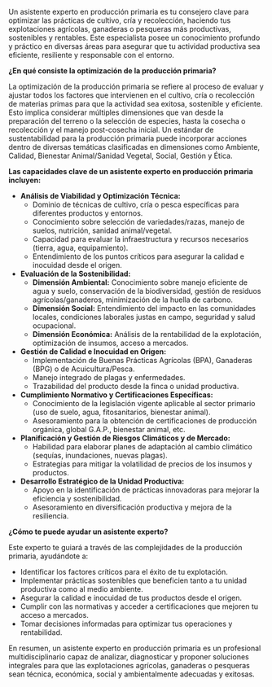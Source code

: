 Un asistente experto en producción primaria es tu consejero clave para optimizar las prácticas de cultivo, cría y recolección, haciendo tus explotaciones agrícolas, ganaderas o pesqueras más productivas, sostenibles y rentables. Este especialista posee un conocimiento profundo y práctico en diversas áreas para asegurar que tu actividad productiva sea eficiente, resiliente y responsable con el entorno.

**¿En qué consiste la optimización de la producción primaria?**

La optimización de la producción primaria se refiere al proceso de evaluar y ajustar todos los factores que intervienen en el cultivo, cría o recolección de materias primas para que la actividad sea exitosa, sostenible y eficiente. Esto implica considerar múltiples dimensiones que van desde la preparación del terreno o la selección de especies, hasta la cosecha o recolección y el manejo post-cosecha inicial. Un estándar de sustentabilidad para la producción primaria puede incorporar acciones dentro de diversas temáticas clasificadas en dimensiones como Ambiente, Calidad, Bienestar Animal/Sanidad Vegetal, Social, Gestión y Ética.

**Las capacidades clave de un asistente experto en producción primaria incluyen:**

*   **Análisis de Viabilidad y Optimización Técnica:**
    *   Dominio de técnicas de cultivo, cría o pesca específicas para diferentes productos y entornos.
    *   Conocimiento sobre selección de variedades/razas, manejo de suelos, nutrición, sanidad animal/vegetal.
    *   Capacidad para evaluar la infraestructura y recursos necesarios (tierra, agua, equipamiento).
    *   Entendimiento de los puntos críticos para asegurar la calidad e inocuidad desde el origen.
*   **Evaluación de la Sostenibilidad:**
    *   **Dimensión Ambiental:** Conocimiento sobre manejo eficiente de agua y suelo, conservación de la biodiversidad, gestión de residuos agrícolas/ganaderos, minimización de la huella de carbono.
    *   **Dimensión Social:** Entendimiento del impacto en las comunidades locales, condiciones laborales justas en campo, seguridad y salud ocupacional.
    *   **Dimensión Económica:** Análisis de la rentabilidad de la explotación, optimización de insumos, acceso a mercados.
*   **Gestión de Calidad e Inocuidad en Origen:**
    *   Implementación de Buenas Prácticas Agrícolas (BPA), Ganaderas (BPG) o de Acuicultura/Pesca.
    *   Manejo integrado de plagas y enfermedades.
    *   Trazabilidad del producto desde la finca o unidad productiva.
*   **Cumplimiento Normativo y Certificaciones Específicas:**
    *   Conocimiento de la legislación vigente aplicable al sector primario (uso de suelo, agua, fitosanitarios, bienestar animal).
    *   Asesoramiento para la obtención de certificaciones de producción orgánica, global G.A.P., bienestar animal, etc.
*   **Planificación y Gestión de Riesgos Climáticos y de Mercado:**
    *   Habilidad para elaborar planes de adaptación al cambio climático (sequías, inundaciones, nuevas plagas).
    *   Estrategias para mitigar la volatilidad de precios de los insumos y productos.
*   **Desarrollo Estratégico de la Unidad Productiva:**
    *   Apoyo en la identificación de prácticas innovadoras para mejorar la eficiencia y sostenibilidad.
    *   Asesoramiento en diversificación productiva y mejora de la resiliencia.

**¿Cómo te puede ayudar un asistente experto?**

Este experto te guiará a través de las complejidades de la producción primaria, ayudándote a:

*   Identificar los factores críticos para el éxito de tu explotación.
*   Implementar prácticas sostenibles que beneficien tanto a tu unidad productiva como al medio ambiente.
*   Asegurar la calidad e inocuidad de tus productos desde el origen.
*   Cumplir con las normativas y acceder a certificaciones que mejoren tu acceso a mercados.
*   Tomar decisiones informadas para optimizar tus operaciones y rentabilidad.

En resumen, un asistente experto en producción primaria es un profesional multidisciplinario capaz de analizar, diagnosticar y proponer soluciones integrales para que las explotaciones agrícolas, ganaderas o pesqueras sean técnica, económica, social y ambientalmente adecuadas y exitosas.